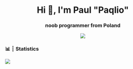 <h1 align="center">Hi 👋, I'm Paul "Paqlio"</h1>
<h3 align="center">noob programmer from Poland</h3>
<center>
<image src=https://discord.c99.nl/widget/theme-1/709888532226899989.png> </image>
</center>


<h3 align="left">📊 ┆ Statistics</h3>
<img src=https://github-readme-stats.vercel.app/api?username=DreamPaqlio&&show_icons=true&title_color=ffffff&icon_color=bb2acf&text_color=daf7dc&bg_color=151515>
 
